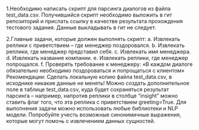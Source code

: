 1.Необходимо написать скрипт для парсинга диалогов из файла test_data.csv. Получившийся скрипт необходимо выложить в гит репозиторий и прислать ссылку в качестве результата прохождения тестового задания. Данные выкладывать в гит не следует. 

2.Главные задачи, которые должен выполнять скрипт:
a. Извлекать реплики с приветствием – где менеджер поздоровался.
b. Извлекать реплики, где менеджер представил себя.
c. Извлекать имя менеджера.
d. Извлекать название компании.
e. Извлекать реплики, где менеджер попрощался.
f. Проверять требование к менеджеру: «В каждом диалоге обязательно необходимо поздороваться и попрощаться с клиентом»
Рекомендации:
Сделать локальную копию файла test_data.csv, в исходнике никакие данные не менять!
Можно создать дополнительное поле в таблице test_data.csv, куда будет сохраняться результат парсинга – например, напротив реплики в столбце “insight” можно ставить флаг того, что эта реплика с приветствием greeting=True.
Для выполнения задачи можно использовать любые библиотеки и NLP модели. 
Попробуйте учесть возможные синонимичные выражения, которые могут помочь с извлечением данных сущностей. 
